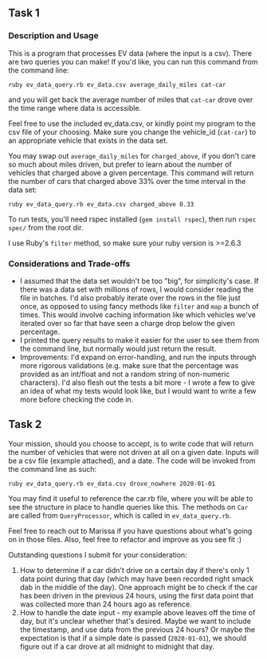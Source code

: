 ## Task 1

### Description and Usage

This is a program that processes EV data (where the input is a csv). There are two queries you can make! If you'd like, you can run this command from the command line:

```
ruby ev_data_query.rb ev_data.csv average_daily_miles cat-car
```

and you will get back the average number of miles that `cat-car` drove over the time range where data is accessible.

Feel free to use the included ev_data.csv, or kindly point my program to the csv file of your choosing. Make sure you change the vehicle_id (`cat-car`) to an appropriate vehicle that exists in the data set.

You may swap out `average_daily_miles` for `charged_above`, if you don't care so much about miles driven, but prefer to learn about the number of vehicles that charged above a given percentage. This command will return the number of cars that charged above 33% over the time interval in the data set:

```
ruby ev_data_query.rb ev_data.csv charged_above 0.33
```

To run tests, you'll need rspec installed (`gem install rspec`), then run `rspec spec/` from the root dir.

I use Ruby's `filter` method, so make sure your ruby version is >=2.6.3

### Considerations and Trade-offs
- I assumed that the data set wouldn't be too "big", for simplicity's case. If there was a data set with millions of rows, I would consider reading the file in batches. I'd also probably iterate over the rows in the file just once, as opposed to using fancy methods like `filter` and `map` a bunch of times. This would involve caching information like which vehicles we've iterated over so far that have seen a charge drop below the given percentage.
- I printed the query results to make it easier for the user to see them from the command line, but normally would just return the result.
- Improvements: I'd expand on error-handling, and run the inputs through more rigorous validations (e.g. make sure that the percentage was provided as an int/float and not a random string of non-numeric characters). I'd also flesh out the tests a bit more - I wrote a few to give an idea of what my tests would look like, but I would want to write a few more before checking the code in.

## Task 2
Your mission, should you choose to accept, is to write code that will return the number of vehicles that were not driven at all on a given date. Inputs will be a csv file (example attached), and a date. The code will be invoked from the command line as such:

```
ruby ev_data_query.rb ev_data.csv drove_nowhere 2020-01-01
```

You may find it useful to reference the car.rb file, where you will be able to see the structure in place to handle queries like this. The methods on `Car` are called from `QueryProcessor`, which is called in `ev_data_query.rb`.

Feel free to reach out to Marissa if you have questions about what's going on in those files. Also, feel free to refactor and improve as you see fit :)

Outstanding questions I submit for your consideration:
1) How to determine if a car didn't drive on a certain day if there's only 1 data point during that day (which may have been recorded right smack dab in the middle of the day). One approach might be to check if the car has been driven in the previous 24 hours, using the first data point that was collected more than 24 hours ago as reference.
2) How to handle the date input - my example above leaves off the time of day, but it's unclear whether that's desired. Maybe we want to include the timestamp, and use data from the previous 24 hours? Or maybe the expectation is that if a simple date is passed (`2020-01-01`), we should figure out if a car drove at all midnight to midnight that day.
